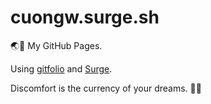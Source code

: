 # cuongw.surge.sh

🌏👻 My GitHub Pages.

Using [gitfolio](https://github.com/imfunniee/gitfolio) and [Surge](https://surge.sh/).


<!-- INSPIRATIONAL_QUOTE_START -->
Discomfort is the currency of your dreams.
🧑‍💻
<!-- INSPIRATIONAL_QUOTE_END -->

